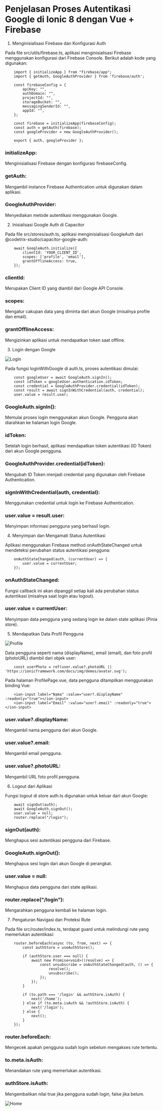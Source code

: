 # Penjelasan Proses Autentikasi Google di Ionic 8 dengan Vue + Firebase

1. Menginisialisasi Firebase dan Konfigurasi Auth

Pada file src/utils/firebase.ts, aplikasi menginisialisasi Firebase menggunakan konfigurasi dari Firebase Console. Berikut adalah kode yang digunakan:

        import { initializeApp } from "firebase/app";
        import { getAuth, GoogleAuthProvider } from 'firebase/auth';

        const firebaseConfig = {
            apiKey: "",
            authDomain: "",
            projectId: "",
            storageBucket: "",
            messagingSenderId: "",
            appId: "",
        };

        const firebase = initializeApp(firebaseConfig);
        const auth = getAuth(firebase);
        const googleProvider = new GoogleAuthProvider();

        export { auth, googleProvider };

### initializeApp: 
Menginisialisasi Firebase dengan konfigurasi firebaseConfig.
### getAuth: 
Mengambil instance Firebase Authentication untuk digunakan dalam aplikasi.
### GoogleAuthProvider: 
Menyediakan metode autentikasi menggunakan Google.

2. Inisialisasi Google Auth di Capacitor

Pada file src/stores/auth.ts, aplikasi menginisialisasi GoogleAuth dari @codetrix-studio/capacitor-google-auth:

        await GoogleAuth.initialize({
            clientId: 'YOUR_CLIENT_ID',
            scopes: ['profile', 'email'],
            grantOfflineAccess: true,
        });

### clientId: 
Merupakan Client ID yang diambil dari Google API Console.
### scopes: 
Mengatur cakupan data yang diminta dari akun Google (misalnya profile dan email).
### grantOfflineAccess: 
Mengizinkan aplikasi untuk mendapatkan token saat offline.

3. Login dengan Google

![Login](login.png)

Pada fungsi loginWithGoogle di auth.ts, proses autentikasi dimulai:

        const googleUser = await GoogleAuth.signIn();
        const idToken = googleUser.authentication.idToken;
        const credential = GoogleAuthProvider.credential(idToken);
        const result = await signInWithCredential(auth, credential);
        user.value = result.user;

### GoogleAuth.signIn(): 
Memulai proses login menggunakan akun Google. Pengguna akan diarahkan ke halaman login Google.
### idToken: 
Setelah login berhasil, aplikasi mendapatkan token autentikasi (ID Token) dari akun Google pengguna.
### GoogleAuthProvider.credential(idToken): 
Mengubah ID Token menjadi credential yang digunakan oleh Firebase Authentication.
### signInWithCredential(auth, credential): 
Menggunakan credential untuk login ke Firebase Authentication.
### user.value = result.user: 
Menyimpan informasi pengguna yang berhasil login.

4. Menyimpan dan Mengamati Status Autentikasi

Aplikasi menggunakan Firebase method onAuthStateChanged untuk mendeteksi perubahan status autentikasi pengguna:

        onAuthStateChanged(auth, (currentUser) => {
            user.value = currentUser;
        });

### onAuthStateChanged: 
Fungsi callback ini akan dipanggil setiap kali ada perubahan status autentikasi (misalnya saat login atau logout).
### user.value = currentUser:
Menyimpan data pengguna yang sedang login ke dalam state aplikasi (Pinia store).

5. Mendapatkan Data Profil Pengguna

![Profile](profile.png)

Data pengguna seperti nama (displayName), email (email), dan foto profil (photoURL) diambil dari objek user:

        const userPhoto = ref(user.value?.photoURL || 'https://ionicframework.com/docs/img/demos/avatar.svg');

Pada halaman ProfilePage.vue, data pengguna ditampilkan menggunakan binding Vue:

        <ion-input label="Nama" :value="user?.displayName" :readonly="true"></ion-input>
        <ion-input label="Email" :value="user?.email" :readonly="true"></ion-input>

### user.value?.displayName:
Mengambil nama pengguna dari akun Google.
### user.value?.email: 
Mengambil email pengguna.
### user.value?.photoURL: 
Mengambil URL foto profil pengguna.

6. Logout dari Aplikasi

Fungsi logout di store auth.ts digunakan untuk keluar dari akun Google:

        await signOut(auth);
        await GoogleAuth.signOut();
        user.value = null;
        router.replace("/login");

### signOut(auth): 
Menghapus sesi autentikasi pengguna dari Firebase.
### GoogleAuth.signOut(): 
Menghapus sesi login dari akun Google di perangkat.
### user.value = null: 
Menghapus data pengguna dari state aplikasi.
### router.replace("/login"):
Mengarahkan pengguna kembali ke halaman login.

7. Pengaturan Navigasi dan Proteksi Rute

Pada file src/router/index.ts, terdapat guard untuk melindungi rute yang memerlukan autentikasi:

        router.beforeEach(async (to, from, next) => {
            const authStore = useAuthStore();

            if (authStore.user === null) {
                await new Promise<void>((resolve) => {
                    const unsubscribe = onAuthStateChanged(auth, () => {
                        resolve();
                        unsubscribe();
                    });
                });
            }

            if (to.path === '/login' && authStore.isAuth) {
                next('/home');
            } else if (to.meta.isAuth && !authStore.isAuth) {
                next('/login');
            } else {
                next();
            }
        });

### router.beforeEach: 
Mengecek apakah pengguna sudah login sebelum mengakses rute tertentu.
### to.meta.isAuth: 
Menandakan rute yang memerlukan autentikasi.
### authStore.isAuth: 
Mengembalikan nilai true jika pengguna sudah login, false jika belum.

![Home](home.png)